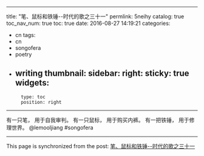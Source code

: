 
---
title: "笔、鼠标和铁锤--时代的歌之三十一"
permlink: 5neihy
catalog: true
toc_nav_num: true
toc: true
date: 2016-08-27 14:19:21
categories:
- cn
tags:
- cn
- songofera
- poetry
- writing
thumbnail: 
sidebar:
    right:
        sticky: true
widgets:
    -
        type: toc
        position: right
---


有一只笔，
用于自我审判。
有一只鼠标，
用于购买内裤。
有一把铁锤，
用于修理世界。
 @lemooljiang       #songofera

- - -

This page is synchronized from the post: [笔、鼠标和铁锤--时代的歌之三十一](https://steemit.com/@lemooljiang/5neihy)
